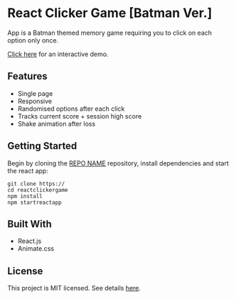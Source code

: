 # React Clicker Game [Batman Ver.]

App is a Batman themed memory game requiring you to click on each option only once.

[Click here](https://beanstalk88.herokuapp.com/) for an interactive demo.

## Features

- Single page
- Responsive
- Randomised options after each click
- Tracks current score + session high score
- Shake animation after loss

## Getting Started

Begin by cloning the [REPO NAME](https://github.com/alex0n0/reactclickergame) repository, install dependencies and start the react app:

```terminal
git clone https://
cd reactclickergame
npm install
npm startreactapp
```

## Built With

- React.js
- Animate.css

## License

This project is MIT licensed. See details [here](https://github.com/alex0n0/reactclickergame/blob/master/LICENSE).
